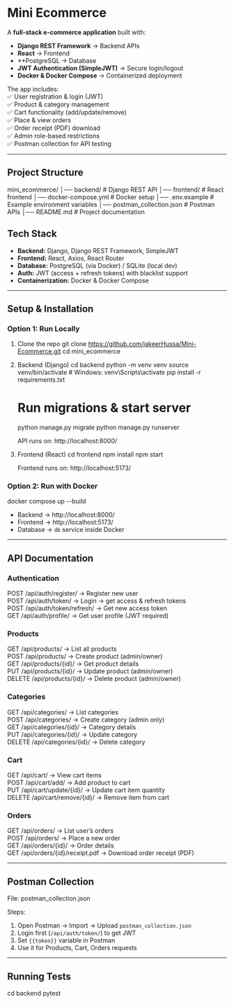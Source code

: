 
#  Mini Ecommerce

A **full-stack e-commerce application** built with:  
- **Django REST Framework** → Backend APIs  
- **React** → Frontend  
- **PostgreSQL → Database  
- **JWT Authentication (SimpleJWT)** → Secure login/logout  
- **Docker & Docker Compose** → Containerized deployment  

The app includes:  
✅ User registration & login (JWT)  
✅ Product & category management  
✅ Cart functionality (add/update/remove)  
✅ Place & view orders  
✅ Order receipt (PDF) download  
✅ Admin role-based restrictions  
✅ Postman collection for API testing  

---

## Project Structure
mini_ecommerce/
│── backend/                 # Django REST API
│── frontend/                # React frontend
│── docker-compose.yml       # Docker setup
│── .env.example             # Example environment variables
│── postman_collection.json  # Postman APIs
│── README.md                # Project documentation


## Tech Stack
- **Backend:** Django, Django REST Framework, SimpleJWT  
- **Frontend:** React, Axios, React Router  
- **Database:** PostgreSQL (via Docker) / SQLite (local dev)  
- **Auth:** JWT (access + refresh tokens) with blacklist support  
- **Containerization:** Docker & Docker Compose  

---


##  Setup & Installation

###  Option 1: Run Locally

1. Clone the repo
   git clone https://github.com/jakeerHussa/Mini-Ecommerce.git
   cd mini_ecommerce

2. Backend (Django)
   cd backend
   python -m venv venv
   source venv/bin/activate   # Windows: venv\Scripts\activate
   pip install -r requirements.txt

   # Run migrations & start server
   python manage.py migrate
   python manage.py runserver

    API runs on: http://localhost:8000/

3. Frontend (React)
   cd frontend
   npm install
   npm start

    Frontend runs on: http://localhost:5173/

###  Option 2: Run with Docker

   docker compose up --build

- Backend → http://localhost:8000/  
- Frontend → http://localhost:5173/  
- Database → `db` service inside Docker  

---

##  API Documentation

###  Authentication
POST   /api/auth/register/       → Register new user  
POST   /api/auth/token/          → Login → get access & refresh tokens  
POST   /api/auth/token/refresh/  → Get new access token  
GET    /api/auth/profile/        → Get user profile (JWT required)  

###  Products
GET    /api/products/            → List all products  
POST   /api/products/            → Create product (admin/owner)  
GET    /api/products/{id}/       → Get product details  
PUT    /api/products/{id}/       → Update product (admin/owner)  
DELETE /api/products/{id}/       → Delete product (admin/owner)  

###  Categories
GET    /api/categories/          → List categories  
POST   /api/categories/          → Create category (admin only)  
GET    /api/categories/{id}/     → Category details  
PUT    /api/categories/{id}/     → Update category  
DELETE /api/categories/{id}/     → Delete category  

###  Cart
GET    /api/cart/                → View cart items  
POST   /api/cart/add/            → Add product to cart  
PUT    /api/cart/update/{id}/    → Update cart item quantity  
DELETE /api/cart/remove/{id}/    → Remove item from cart  

###  Orders
GET    /api/orders/              → List user’s orders  
POST   /api/orders/              → Place a new order  
GET    /api/orders/{id}/         → Order details  
GET    /api/orders/{id}/receipt.pdf → Download order receipt (PDF)  

---

## Postman Collection
File: postman_collection.json  

Steps:  
1. Open Postman → Import → Upload `postman_collection.json`  
2. Login first (`/api/auth/token/`) to get JWT  
3. Set `{{token}}` variable in Postman  
4. Use it for Products, Cart, Orders requests  

---

## Running Tests
cd backend
pytest

